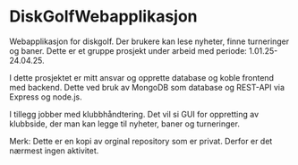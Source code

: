 # DiskGolfWebapplikasjon
Webapplikasjon for diskgolf. Der brukere kan lese nyheter, finne turneringer og baner.
Dette er et gruppe prosjekt under arbeid med periode: 1.01.25-24.04.25. 

I dette prosjektet er mitt ansvar og opprette database og koble frontend med backend. 
Dette ved bruk av MongoDB som database og REST-API via Express og node.js. 

I tillegg jobber med klubbhåndtering. Det vil si GUI for oppretting av klubbside, der man kan legge til nyheter, baner og turneringer. 

Merk: Dette er en kopi av orginal repository som er privat. Derfor er det nærmest ingen aktivitet. 


